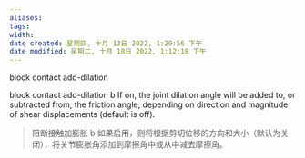 ```yaml
---
aliases: 
tags: 
width:
date created: 星期四, 十月 13日 2022, 1:29:56 下午
date modified: 星期二, 十月 18日 2022, 1:12:18 下午
---
```

block contact add-dilation

block contact add-dilation b
If on, the joint dilation angle will be added to, or subtracted from, the friction angle, depending on direction and magnitude of shear displacements (default is off).
>阻断接触加膨胀 b
>如果启用，则将根据剪切位移的方向和大小（默认为关闭），将关节膨胀角添加到摩擦角中或从中减去摩擦角。
